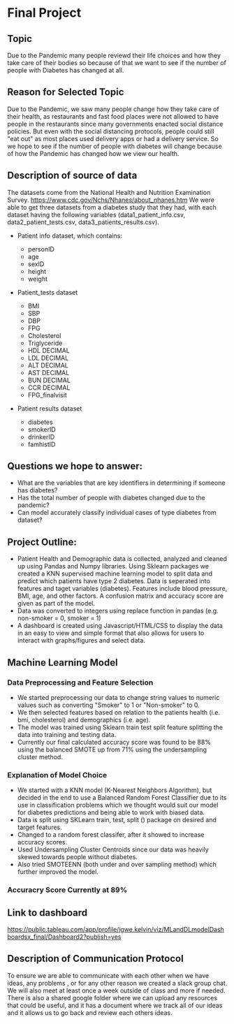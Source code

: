 # Final Project
## Topic
Due to the Pandemic many people reviewd their life choices and how they take care of their bodies so because of that we want to see if the number of people with Diabetes has changed at all.

## Reason for Selected Topic 
Due to the Pandemic, we saw many people change how they take care of their health, as restaurants and fast food places were not allowed to have people in the restaurants since many governments enacted social distance policies. But even with the social distancing protocols, people could still "eat out" as most places used delivery apps or had a delivery service. So we hope to see if the number of people with diabetes will change because of how the Pandemic has changed how we view our health.

## Description of source of data
The datasets come from the National Health and Nutrition Examination Survey. https://www.cdc.gov/Nchs/Nhanes/about_nhanes.htm
We were able to get three datasets from a diabetes study that they had, with each dataset having the following variables (data1_patient_info.csv, data2_patient_tests.csv, data3_patients_results.csv).

* Patient info dataset, which contains:
  * personID
  * age
  * sexID
  * height 
  * weight 
  
* Patient_tests dataset
  * BMI
  * SBP 
  * DBP 
  * FPG
  * Cholesterol
  * Triglyceride
  * HDL DECIMAL 
  * LDL DECIMAL 
  * ALT DECIMAL
  * AST DECIMAL
  * BUN DECIMAL
  * CCR DECIMAL 
  * FPG_finalvisit
 
* Patient results dataset
  * diabetes
  * smokerID 
  * drinkerID 
  * famhistID 

## Questions we hope to answer:
* What are the variables that are key identifiers in determining if someone has diabetes? 
* Has the total number of people with diabetes changed due to the pandemic?
* Can model accurately classify individual cases of type diabetes from dataset?

## Project Outline:
* Patient Health and Demographic data is collected, analyzed and cleaned up using Pandas and Numpy libraries. Using Sklearn packages we created a KNN supervised machine learning model to split data and predict which patients have type 2 diabetes. Data is seperated into features and taget variables (diabetes). Features include blood pressure, BMI, age, and other factors. A confusion matrix and accuracy score are given as part of the model. 
* Data was converted to integers using replace function in pandas (e.g. non-smoker = 0, smoker = 1)
* A dashboard is created using Javascript/HTML/CSS to display the data in an easy to view and simple format that also allows for users to interact with graphs/figures and select data. 

## Machine Learning Model
### Data Preprocessing and Feature Selection
* We started preprocessing our data to change string values to numeric values such as converting "Smoker" to 1 or "Non-smoker" to 0. 
* We then selected features based on relation to the patients health (i.e. bmi, cholesterol) and demographics (i.e. age).
* The model was trained using Sklearn train test split feature splitting the data into training and testing data. 
* Currently our final calculated accuracy score was found to be 88% using the balanced SMOTE up from 71% using the undersampling cluster method.

### Explanation of Model Choice
* We started with a KNN model (K-Nearest Neighbors Algorithm), but decided in the end to use a Balanced Random Forest Classifier due to its use in classification problems which we thought would suit our model for diabetes predictions and being able to work with biased data. 
* Data is split using SKLearn train, test, split () package on desired and target features. 
* Changed to a random forest classifer, after it showed to increase accuracy scores. 
* Used Undersampling Cluster Centroids since our data was heavily skewed towards people without diabetes. 
* Also tried SMOTEENN (both under and over sampling method) which further improved the model. 
### Accuracry Score Currently at 89%

## Link to dashboard 
https://public.tableau.com/app/profile/igwe.kelvin/viz/MLandDLmodelDashboardsx_final/Dashboard2?publish=yes

## Description of Communication Protocol
To ensure we are able to communicate with each other when we have ideas, any problems , or for any other reason we created a slack group chat. We will also meet at least once a week outside of class and more if needed. There is also a shared google folder where we can upload any resources that could be useful, and it has a document where we track all of our ideas and it allows us to go back and review each others ideas.
